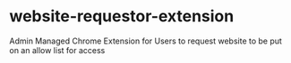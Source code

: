# website-requestor-extension
Admin Managed Chrome Extension for Users to request website to be put on an allow list for access
